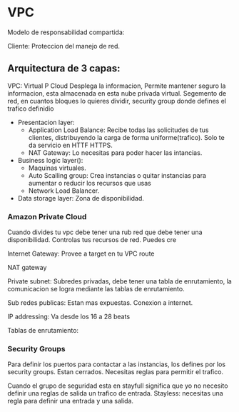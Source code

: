 # VPC 
Modelo de responsabilidad compartida:

Cliente: Proteccion del manejo de red.

## Arquitectura de 3 capas: 

VPC: Virtual P Cloud
Desplega la informacion, Permite mantener seguro la informacion, esta almacenada en esta nube privada virtual. 
Segemento de red, en cuantos bloques lo quieres dividir, security group donde defines el trafico definidio 

* Presentacion layer:
    - Application Load Balance: Recibe todas las solicitudes de tus clientes, distribuyendo la carga de forma uniforme(trafico). Solo te da servicio en HTTF HTTPS. 
    - NAT Gateway: Lo necesitas para poder hacer las intancias. 
* Business logic layer():
    - Maquinas virtuales.
    - Auto Scalling group: Crea instancias o quitar instancias para aumentar o reducir los recursos que usas
    - Network Load Balancer. 
* Data storage layer: Zona de disponibilidad.

### Amazon Private Cloud
Cuando divides tu vpc debe tener una rub red que debe tener una disponibilidad. 
Controlas tus recursos de red. Puedes cre

Internet Gateway: Provee a target en tu VPC route

NAT gateway 

Private subnet: Subredes privadas, debe tener una tabla de enrutamiento, la comunicacion se logra mediante las tablas de enrutamiento. 

Sub redes publicas: Estan mas expuestas. Conexion a internet. 

IP addressing: Va desde los 16 a 28 beats

Tablas de enrutamiento:

### Security Groups
Para definir los puertos para contactar a las instancias, los defines por los security groups. Estan cerrados. Necesitas reglas para permitir el trafico.

Cuando el grupo de seguridad esta en stayfull significa que yo no necesito definir una reglas de salida un trafico de entrada.
Stayless: necesitas una regla para definir una entrada y una salida. 
